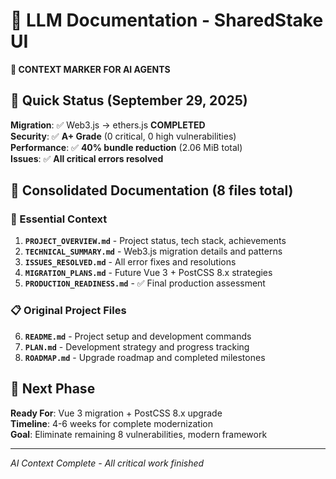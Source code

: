 # 🤖 LLM Documentation - SharedStake UI

**📍 CONTEXT MARKER FOR AI AGENTS**

## 🎯 Quick Status (September 29, 2025)

**Migration**: ✅ Web3.js → ethers.js **COMPLETED**  
**Security**: ✅ **A+ Grade** (0 critical, 0 high vulnerabilities)  
**Performance**: ✅ **40% bundle reduction** (2.06 MiB total)  
**Issues**: ✅ **All critical errors resolved**

## 📁 Consolidated Documentation (8 files total)

### 🎯 Essential Context
1. **`PROJECT_OVERVIEW.md`** - Project status, tech stack, achievements
2. **`TECHNICAL_SUMMARY.md`** - Web3.js migration details and patterns
3. **`ISSUES_RESOLVED.md`** - All error fixes and resolutions
4. **`MIGRATION_PLANS.md`** - Future Vue 3 + PostCSS 8.x strategies
5. **`PRODUCTION_READINESS.md`** - ✅ Final production assessment

### 📋 Original Project Files  
6. **`README.md`** - Project setup and development commands
7. **`PLAN.md`** - Development strategy and progress tracking
8. **`ROADMAP.md`** - Upgrade roadmap and completed milestones

## 🚀 Next Phase

**Ready For**: Vue 3 migration + PostCSS 8.x upgrade  
**Timeline**: 4-6 weeks for complete modernization  
**Goal**: Eliminate remaining 8 vulnerabilities, modern framework

---
*AI Context Complete - All critical work finished*